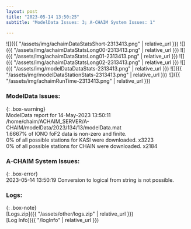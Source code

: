 ```yaml
---
layout: post
title: "2023-05-14 13:50:25"
subtitle: "ModelData Issues: 3; A-CHAIM System Issues: 1"

---
```


![]({{ "/assets/img/achaimDataStatsShort-2313413.png" | relative_url }})
![]({{ "/assets/img/achaimDataStatsLong00-2313413.png" | relative_url }})
![]({{ "/assets/img/achaimDataStatsLong01-2313413.png" | relative_url }})
![]({{ "/assets/img/achaimDataStatsLong02-2313413.png" | relative_url }})
![]({{ "/assets/img/modelDataDataStats-2313413.png" | relative_url }})
![]({{ "/assets/img/modelDataStationStats-2313413.png" | relative_url }})
![]({{ "/assets/img/achaimRunTime-2313413.png" | relative_url }})


### ModelData Issues:  
  
{: .box-warning}  
 ModelData report for 14-May-2023 13:50:11   
 /home/chaim/ACHAIM_SERVER/A-CHAIM/modelData/2023/134/13/modelData.mat   
 1.6667% of IONO foF2 data is non-zero and finite.   
 0% of all possible stations for KASI were downloaded. x3223   
 0% of all possible stations for CHAIN were downloaded. x2184   
  
### A-CHAIM System Issues:  
  
{: .box-error}  
2023-05-14 13:50:19 Conversion to logical from string is not possible.  

### Logs:  
  
{: .box-note}  
[Logs.zip]({{ "/assets/other/logs.zip" | relative_url }})  
[Log Info]({{ "/logInfo" | relative_url }})  
